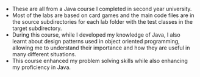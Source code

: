 - These are all from a Java course I completed in second year university.
- Most of the labs are based on card games and the main code files are in the source subdirectories for each lab folder with the test classes in the target subdirectory.
- During this course, while I developed my knowledge of Java, I also learnt about design patterns used in object oriented programming, allowing me to understand their importance and how they are useful in many different situations.
- This course enhanced my problem solving skills while also enhancing my proficiency in Java.

